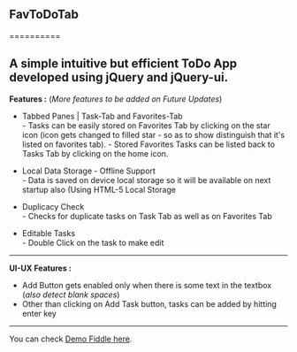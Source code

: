 ## FavToDoTab
==========

A simple intuitive but efficient **ToDo** App developed using jQuery and jQuery-ui.
---

**Features :** (<i>More features to be added on Future Updates</i>)
- Tabbed Panes | Task-Tab and Favorites-Tab<br>
        - Tasks can be easily stored on Favorites Tab by clicking on the 			  			star icon (icon gets changed to filled star - so as to show distinguish    		     that it's listed on favorites tab).
        - Stored Favorites Tasks can be listed back to Tasks Tab by clicking on the 		  home icon.

- Local Data Storage - Offline Support<br>
        - Data is saved on device local storage so it will be available on next startup also (Using HTML-5 Local Storage
        
- Duplicacy Check<br>
        - Checks for duplicate tasks on Task Tab as well as on Favorites Tab

- Editable Tasks<br>
        - Double Click on the task to make edit
        
---
**UI-UX Features :**
- Add Button gets enabled only when there is some text in the textbox (_also detect     blank spaces_)
- Other than clicking on Add Task button, tasks can be added by hitting enter key

---
You can check [Demo Fiddle here](http://jsfiddle.net/exex/Dx7gF/).

